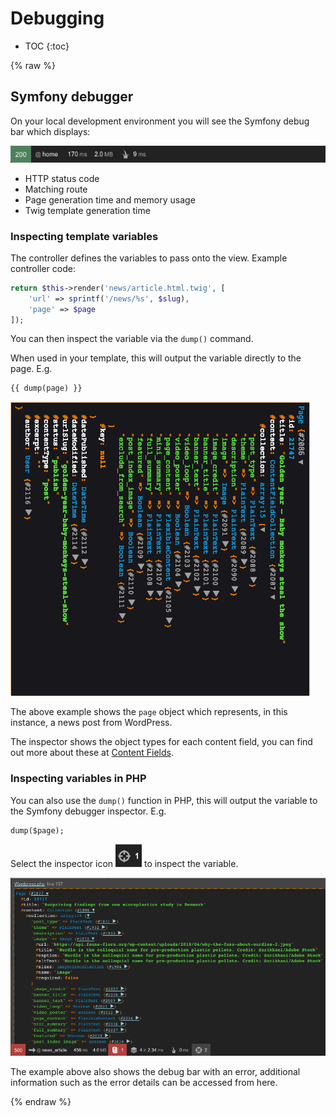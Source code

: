 # Debugging

* TOC
{:toc}

{% raw %}

## Symfony debugger

On your local development environment you will see the Symfony debug bar which displays:

![Symfony debugger](assets/symfony-debugger.png)

* HTTP status code
* Matching route
* Page generation time and memory usage
* Twig template generation time

### Inspecting template variables

The controller defines the variables to pass onto the view. Example controller code:

```PHP
return $this->render('news/article.html.twig', [
    'url' => sprintf('/news/%s', $slug),
    'page' => $page
]);
```

You can then inspect the variable via the `dump()` command.

When used in your template, this will output the variable directly to the page. E.g.

```
{{ dump(page) }}
```

![Inspecting a variable via debug (in a template)](assets/dump-variable.png)

The above example shows the `page` object which represents, in this instance, a news post from WordPress.

The inspector shows the object types for each content field, you can find out more about these at [Content Fields](content-fields.md).

### Inspecting variables in PHP

You can also use the `dump()` function in PHP, this will output the variable to the Symfony debugger inspector. E.g.

```
dump($page);
```  

Select the inspector icon ![Inspector icon](assets/symfony-debugger-inspect-icon.png) to inspect the variable.

![Inspecting a variable via debug (in PHP)](assets/symfony-debugger-dump-variable.png)

The example above also shows the debug bar with an error, additional information such as the error details can be accessed 
from here.

{% endraw %}